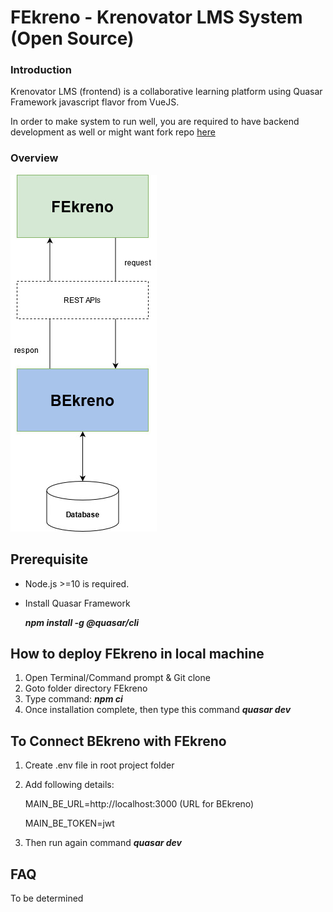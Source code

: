 # FEkreno - Krenovator LMS System (Open Source)

### Introduction

Krenovator LMS (frontend) is a collaborative learning platform using Quasar Framework javascript flavor from VueJS.

In order to make system to run well, you are required to have backend development as well or might want fork repo [here](https://github.com/iqbalbaharum/bekreno)



### Overview
![logo](https://github.com/aktaktaw/fekreno/blob/master/docs/img/fekreno%26bekreno-architecture.jpg)



## Prerequisite

- Node.js >=10 is required.

- Install Quasar Framework

  ***npm install -g @quasar/cli***



## How to deploy FEkreno in local machine

1. Open Terminal/Command prompt & Git clone
2. Goto folder directory FEkreno
3. Type command: ***npm ci***
4. Once installation complete, then type this command ***quasar dev***



## To Connect BEkreno with FEkreno

1. Create .env file in root project folder

2. Add following details:

   MAIN_BE_URL=http://localhost:3000 (URL for BEkreno)

   MAIN_BE_TOKEN=jwt

3. Then run again command ***quasar dev*** 

## FAQ
To be determined

